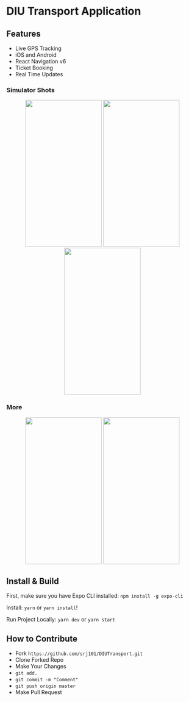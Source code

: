 # DIU Transport Application

## Features

- Live GPS Tracking
- iOS and Android
- React Navigation v6
- Ticket Booking
- Real Time Updates

### Simulator Shots

<p align="center">
  <img src="https://i.ibb.co/XVkJkgR/ezgif-com-gif-maker.gif" width=200 height=385 />
  <img src="https://i.ibb.co/VTKdmbh/Simulator-Screen-Shot-i-Phone-13-Pro-Max-2022-07-16-at-14-16-25.png" width=200 height=385 />
  <img src="https://i.ibb.co/1mX58gY/Simulator-Screen-Shot-i-Phone-13-Pro-Max-2022-07-16-at-14-11-54.png" width=200 height=385 />
</p>

### More

<p align="center">
  <img src="https://i.ibb.co/WPzp5Nx/Simulator-Screen-Shot-i-Phone-13-Pro-Max-2022-07-16-at-14-18-20.png" width=200 height=385 />
  <img src="https://i.ibb.co/8NycK1w/Simulator-Screen-Shot-i-Phone-13-Pro-Max-2022-07-16-at-14-18-00.png" width=200 height=385 />
</p>

## Install & Build

First, make sure you have Expo CLI installed: `npm install -g expo-cli`

Install: `yarn` or `yarn install`!

Run Project Locally: `yarn dev` or `yarn start`


## How to Contribute

- Fork `https://github.com/srj101/DIUTransport.git`
- Clone Forked Repo
- Make Your Changes
- `git add.`
- `git commit -m "Comment"`
- `git push origin master`
- Make Pull Request

